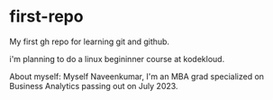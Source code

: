 # first-repo
My first gh repo for learning git and github.

i'm planning to do a linux begininner course at kodekloud.

About myself:
Myself Naveenkumar, I'm an MBA grad specialized on Business Analytics passing out on July 2023.